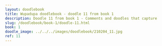 ```yaml
---
layout: doodlebook
title: Wupadupa doodlebook - doodle 11 from book 1
description: Doodle 11 from book 1 - Comments and doodles that capture the essence of this event  
slug: /doodlebook/book-1/doodle-11.html
book: 1
doodle_image: ../../../images/doodlebook/210204_11.jpg
ref: 11
---	  
```

																																																																							